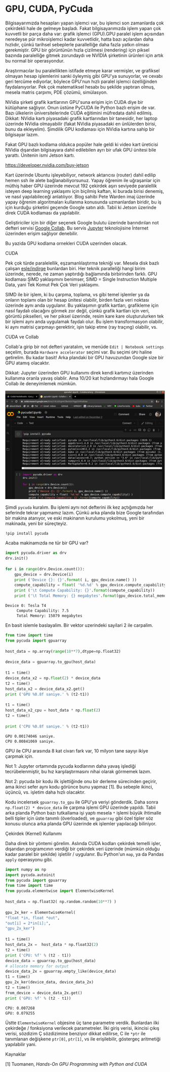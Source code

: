 # GPU, CUDA, PyCuda

Bilgisayarımızda hesapları yapan işlemci var, bu işlemci son
zamanlarda çok çekirdekli hale de gelmeye başladı. Fakat
bilgisayarımızda işlem yapan çok kuvvetli bir parça daha var: grafik
işlemci (GPU).GPU paralel işlem açısından neredeyse pür mikroişlemci
kadar kuvvetlidir, hatta bazı açılardan daha hızlıdır, çünkü tarihsel
sebeplerle parallelliğe daha fazla yatkın olması gerekmiştir. GPU bir
görüntünün hızla çizilmesi (rendering) için piksel bazında paralelliğe
gitmek zorundaydı ve NVİDİA şirketinin ürünleri için artık bu normal
bir operasyondur.

Araştırmacılar bu paralellikten istifade etmeye karar vermişler, ve
grafiksel olmayan hesap işlemlerini sanki öyleymiş gibi GPU'ya
sunuyorlar, ve cevabı geri tercüme ediyorlar, böylece GPU'nun hızlı
paralel işlemci özelliğinden faydalanıyorlar. Pek çok matematiksel
hesabı bu şekilde yaptıran olmuş, mesela matris çarpımı, PDE çözümü,
simülasyon.

NVidia şirketi grafik kartlarının GPU'suna erişim için CUDA diye bir
kütüphane sağlıyor. Onun üstüne PyCUDA ile Python bazlı erişim de
var. Bazı ülkelerin üniversitelerinde CUDA eğitimini müfredata dahil
edilmiş. Dikkat: NVidia kartı piyasadaki grafik kartlarından bir
tanesidir, her laptop üzerinde NVidia olmayabilir (fakat NVidia
piyasadaki en ünlülerden birisi, bunu da ekleyelim). Şimdilik GPU
kodlaması için NVidia kartına sahip bir bilgisayar lazım.

Fakat GPU bazlı kodlama oldukca popüler hale geldi ki video kart
üreticisi NVidia dışarıdan bilgisayara dahil edilebilen ayrı bir ufak
GPU ünitesi bile yarattı. Ünitenin ismi Jetson kartı.

https://developer.nvidia.com/buy-jetson

Kart üzerinde Ubuntu işleyebiliyor, network aktarıcısı (router) dahil
edilip hemen ssh ile alete bağlanabiliyorsunuz. Yapay öğrenim ile
uğraşanlar için müthiş haber GPU üzerinde mevcut 192 çekirdek aşırı
seviyede paralellik isteyen deep learning yaklaşımı için biçilmiş
kaftan, ki burada birisi denemiş, ve nasıl yapılabileceği
anlatılıyor. Blog sahibi Pete Warden imaj üzerinde yapay öğrenim
algoritmaları kullanma konusunda uzmanlardan biridir, bu iş için
kurduğu şirketini geçende Google satın aldı. Tabii ki Jetson üzerinde
direk CUDA kodlaması da yapılabilir.

Geliştiriciler için bir diğer seçenek Google bulutu üzerinde
barındırılan not defteri servisi [Google Collab](../../2018/11/gpu-tpu-saglayan-not-defter-ortami.md).
Bu servis [Jupyter](../../2018/09/jupyter-not-defterleri.md)
teknolojisine İnternet üzerinden erişim sağlıyor denebilir.

Bu yazida GPU kodlama ornekleri CUDA uzerinden olacak.

CUDA

Pek çok türde paralelellik, eşzamanlılaştırma tekniği var. Mesela disk
bazlı çalışan [eşle/indirge](../../2014/09/esle-indirge-mimarisi-mapreduce-mr.md)
bunlardan biri. Her teknik paralleliği hangi birim üzerinde, nerede,
ne zaman yaptırdığı bağlamında birbirinden farklı. GPU kodlaması ŞİMD
yaklaşımını benimser, SIMD = Single Instruction Multiple Data, yani
Tek Komut Pek Çok Veri yaklaşımı.

SIMD ile bir işlem, ki bu çarpma, toplama, vs gibi temel işlemler ya
da onların toplamı olan bir hesap ünitesi olabilir, birden fazla veri
noktası üzerinde aynı anda uygulanır. Bu yaklaşımın grafik kartları,
grafikleme için nasıl faydalı olacağını görmek zor değil, çünkü grafik
kartları için veri, görüntü pikselleri, ve her piksel üzerinde, resim
kare kare oluşturulurken tek bir işlemi aynı anda uygulamak faydalı
olur. Bu işlem transformasyon olabilir, ki aynı matrisi çarpmayı
gerektirir, işin takip etme (ray traçıng) olabilir, vs.

CUDA ve Collab

Collab'a girip bir not defteri yaratalım, ve menüde `Edit | Notebook
settings` seçelim, burada `Hardware accelerator` seçimi var. Bu seçimi
`GPU` haline getirelim. Bu kadar basit! Arka plandaki bir GPU
havuzundan Google size bir GPU atamış olacaktır.

Dikkat: Jupyter üzerinden GPU kullanımı direk kendi kartımız üzerinden
kullanıma oranla yavaş olablir. Ama 10/20 kat hızlandırmayı hala
Google Collab ile deneyimlemek mümkün.

![](cuda1.jpg)


Şimdi `pycuda` kuralım. Bu işlemi aynı not defterini ilk kez
açtığımızda her seferinde tekrar yapmamız lazım. Çünkü arka planda
bize Google tarafından bir makina atanıyor, ve eski makinanın kurulumu
yokolmuş, yeni bir makinada, yeni bir süreçteyiz.

```
!pip install pycuda
```

Acaba makinamızda ne tür bir GPU var?

```python
import pycuda.driver as drv
drv.init()

for i in range(drv.Device.count()):
    gpu_device = drv.Device(i)
    print ('Device {}: {}'.format( i, gpu_device.name() ))
    compute_capability = float( '%d.%d' % gpu_device.compute_capability() )
    print ('\t Compute Capability: {}'.format(compute_capability))
    print ('\t Total Memory: {} megabytes'.format(gpu_device.total_memory()//(1024**2)))
```

```
Device 0: Tesla T4
	 Compute Capability: 7.5
	 Total Memory: 15079 megabytes
```

En basit islemle baslayalim. Bir vektor uzerindeki sayilari 2 ile carpalim.

```python
from time import time
from pycuda import gpuarray

host_data = np.array(range(10**7),dtype=np.float32)

device_data = gpuarray.to_gpu(host_data)

t1 = time()
device_data_x2 = np.float(2) * device_data
t2 = time()
host_data_x2 = device_data_x2.get()
print ('GPU %0.8f saniye.' % (t2-t1))
  
t1 = time()
host_data_x2_cpu = host_data * np.float(2)
t2 = time()

print ('CPU %0.8f saniye.' % (t2-t1))
```

```
GPU 0.00174046 saniye.
CPU 0.00841069 saniye.
```

GPU ile CPU arasında 8 kat civarı fark var, 10 milyon tane sayıyı
ikiye çarpmak için.

Not 1: Jupyter ortamında pycuda kodlarının daha yavaş işlediği
tecrübelenmiştir, bu hız karşılaştırmasını nihai olarak görmemek
lazım.

Not 2: pycuda bir kodu ilk işlettiğinde onu bir derleme sürecinden
geçirir, ama ikinci sefer aynı kodu görünce bunu yapmaz [1]. Bu
sebeple ikinci, üçüncü, vs. işletim daha hızlı olacaktır.

Kodu incelersek `gpuarray.to_gpu` ile GPU'ya veriyi gönderdik. Daha
sonra `np.float(2) * device_data` ile çarpma işlemi GPU üzerinde
yapıldı. Tabii arka planda Python bazı tutkallama işi yaptı mesela `*`
işlemi büyük ihtimalle belli tipler için üste tanımlı (överloaded), ve
`gpuarray` gibi özel tipler söz konusu olunca arka planda GPU üzerinde
ek işlemler yapılacağı biliniyor. 

Çekirdek (Kernel) Kullanımı

Daha direk bir yöntemi görelim. Aslında CUDA kodları çekirdek temelli
işler, dışarıdan programcının verdiği bir çekirdek veri üzerinde
(mümkün olduğu kadar paralel bir şekilde) işletilir / uygulanır. Bu Python'un
`map`, ya da Pandas `apply` operasyonu gibi.

```python
import numpy as np
import pycuda.autoinit
from pycuda import gpuarray
from time import time
from pycuda.elementwise import ElementwiseKernel

host_data = np.float32( np.random.random(10**7) )

gpu_2x_ker = ElementwiseKernel(
"float *in, float *out",
"out[i] = 2*in[i];",
"gpu_2x_ker")

t1 = time()
host_data_2x =  host_data * np.float32(2)
t2 = time()
print ('CPU: %f' % (t2 - t1))
device_data = gpuarray.to_gpu(host_data)
# allocate memory for output
device_data_2x = gpuarray.empty_like(device_data)
t1 = time()
gpu_2x_ker(device_data, device_data_2x)
t2 = time()
from_device = device_data_2x.get()
print ('GPU: %f' % (t2 - t1))
```

```
CPU: 0.007268
GPU: 0.079255
```

Üstte `ElementwiseKernel` objesine üç tane parametre verdik. Bunlardan
ilki çekirdeğe / fonksiyona verilecek parametreler. İlki giriş verisi,
ikincisi çıkış verisi, sözdizim Ç sözdizimine benziyor dikkat
edilirse, C ile `*ptr` ile tanımlanan değişkene `ptr[0]`, `ptr[1]`, vs
ile erişilebilir, göstergeç aritmetiği yapılabilir yani.









Kaynaklar

[1] Tuomanen, *Hands-On GPU Programming with Python and CUDA*





